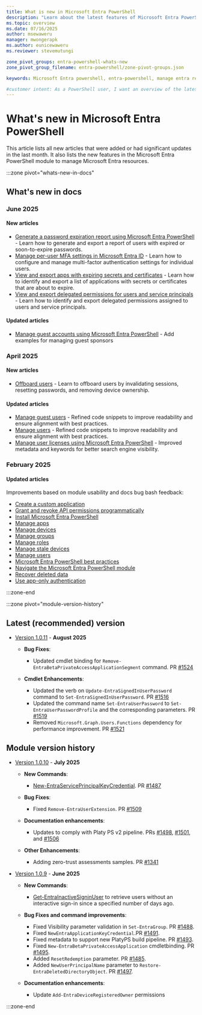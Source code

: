 ```yaml
---
title: What is new in Microsoft Entra PowerShell
description: "Learn about the latest features of Microsoft Entra PowerShell."
ms.topic: overview
ms.date: 07/16/2025
author: msewaweru
manager: mwongerapk
ms.author: eunicewaweru
ms.reviewer: stevemutungi

zone_pivot_groups: entra-powershell-whats-new
zone_pivot_group_filename: entra-powershell/zone-pivot-groups.json

keywords: Microsoft Entra powershell, entra-powershell, manage entra resources using powershell, entra powershell new features, what's new in entra powershell

#customer intent: As a PowerShell user, I want an overview of the latest features of Microsoft Entra PowerShell module and all the related doc updates.
---
```


# What's new in Microsoft Entra PowerShell

This article lists all new articles that were added or had significant updates in the last month. It also lists the new features in the Microsoft Entra PowerShell module to manage Microsoft Entra resources.

:::zone pivot="whats-new-in-docs"

## What's new in docs

### June 2025

#### New articles

- [Generate a password expiration report using Microsoft Entra PowerShell](report-users-expired-password.md) - Learn how to generate and export a report of users with expired or soon-to-expire passwords.
- [Manage per-user MFA settings in Microsoft Entra ID](how-to-manage-per-user-mfa.md) - Learn how to configure and manage multi-factor authentication settings for individual users.
- [View and export apps with expiring secrets and certificates](report-apps-with-expiring-secrets-certificates.md) - Learn how to identify and export a list of applications with secrets or certificates that are about to expire.
- [View and export delegated permissions for users and service principals](report-delegated-permissions-by-users-service-principals.md) - Learn how to identify and export delegated permissions assigned to users and service principals.

#### Updated articles

- [Manage guest accounts using Microsoft Entra PowerShell](manage-guest-users.md) - Add examples for managing guest sponsors

### April 2025

#### New articles

- [Offboard users](offboard-user.md) - Learn to offboard users by invalidating sessions, resetting passwords, and removing device ownership.

#### Updated articles

- [Manage guest users](manage-guest-users.md) - Refined code snippets to improve readability and ensure alignment with best practices.
- [Manage users](manage-user.md) - Refined code snippets to improve readability and ensure alignment with best practices.
- [Manage user licenses using Microsoft Entra PowerShell](how-to-manage-user-licenses.md) - Improved metadata and keywords for better search engine visibility.

### February 2025

#### Updated articles

Improvements based on module usability and docs bug bash feedback:

- [Create a custom application](create-custom-application.md)
- [Grant and revoke API permissions programmatically](how-to-grant-revoke-api-permissions.md)
- [Install Microsoft Entra PowerShell](installation.md)
- [Manage apps](manage-apps.md)
- [Manage devices](manage-devices.md)
- [Manage groups](manage-groups.md)
- [Manage roles](manage-roles.md)
- [Manage stale devices](manage-stale-devices.md)
- [Manage users](manage-user.md)
- [Microsoft Entra PowerShell best practices](entra-powershell-best-practices.md)
- [Navigate the Microsoft Entra PowerShell module](navigate-entraps.md)
- [Recover deleted data](recover-deleted-data.md)
- [Use app-only authentication](app-only-access-auth.md)

:::zone-end

:::zone pivot="module-version-history"

## Latest (recommended) version

- [Version 1.0.11][posh-1.0.11] - **August 2025**

  - **Bug Fixes**:
    - Updated cmdlet binding for `Remove-EntraBetaPrivateAccessApplicationSegment` command. PR [#1524](https://github.com/microsoftgraph/entra-powershell/pull/1524)

  - **Cmdlet Enhancements**:
    - Updated the verb on `Update-EntraSignedInUserPassword` command to `Set-EntraSignedInUserPassword`. PR [#1516](https://github.com/microsoftgraph/entra-powershell/pull/1516)
    - Updated the command name `Set-EntraUserPassword` to `Set-EntraUserPasswordProfile` and the corresponding parameters. PR [#1519](https://github.com/microsoftgraph/entra-powershell/pull/1519)
    - Removed `Microsoft.Graph.Users.Functions` dependency for performance improvement. PR [#1521](https://github.com/microsoftgraph/entra-powershell/pull/1521)

## Module version history

- [Version 1.0.10][posh-1.0.10] - **July 2025**

  - **New Commands**:
    - [New-EntraServicePrincipalKeyCredential](/powershell/module/microsoft.entra/new-entraserviceprincipalkeycredential). PR [#1487](https://github.com/microsoftgraph/entra-powershell/pull/1487)

  - **Bug Fixes**:
    - Fixed `Remove-EntraUserExtension`. PR [#1509](https://github.com/microsoftgraph/entra-powershell/pull/1509)

  - **Documentation enhancements**:
    - Updates to comply with Platy PS v2 pipeline. PRs [#1498](https://github.com/microsoftgraph/entra-powershell/pull/1498), [#1501](https://github.com/microsoftgraph/entra-powershell/pull/1501), and [#1506](https://github.com/microsoftgraph/entra-powershell/pull/1506)

  - **Other Enhancements**:
    - Adding zero-trust assessments samples. PR [#1341](https://github.com/microsoftgraph/entra-powershell/pull/1341)

- [Version 1.0.9][posh-1.0.9] - **June 2025**

  - **New Commands**:
    - [Get-EntraInactiveSigninUser](/powershell/module/microsoft.entra/get-entrainactivesigninuser) to retrieve users without an interactive sign-in since a specified number of days ago.
  
  - **Bug Fixes and command improvements**:
    - Fixed Visibility parameter validation in `Set-EntraGroup`. PR [#1488](https://github.com/microsoftgraph/entra-powershell/pull/1488).
    - Fixed `NewEntraApplicationKeyCredential`.PR [#1491](https://github.com/microsoftgraph/entra-powershell/pull/1491).
    - Fixed metadata to support new PlatyPS build pipeline. PR [#1493](https://github.com/microsoftgraph/entra-powershell/pull/1493).
    - Fixed `New-EntraBetaPrivateAccessApplication` cmdletbinding. PR [#1495](https://github.com/microsoftgraph/entra-powershell/pull/1495).
    - Added `ResetRedemption` parameter. PR [#1485](https://github.com/microsoftgraph/entra-powershell/pull/1485).
    - Added `NewUserPrincipalName` parameter to `Restore-EntraDeletedDirectoryObject`. PR [#1497](https://github.com/microsoftgraph/entra-powershell/pull/1497).

  - **Documentation enhancements**:
    - Update `Add-EntraDeviceRegisteredOwner` permissions

:::zone-end

[posh-1.0.11]: https://www.powershellgallery.com/packages/Microsoft.Entra/1.0.11
[posh-1.0.10]: https://www.powershellgallery.com/packages/Microsoft.Entra/1.0.10
[posh-1.0.9]: https://www.powershellgallery.com/packages/Microsoft.Entra/1.0.9
